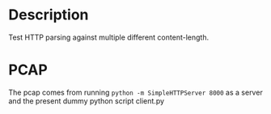 # Description

Test HTTP parsing against multiple different content-length.

# PCAP

The pcap comes from running `python -m SimpleHTTPServer 8000` as a server and the present dummy python script client.py
